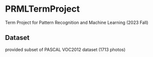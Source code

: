 # PRMLTermProject

Term Project for Pattern Recognition and Machine Learning (2023 Fall)

## Dataset
provided subset of PASCAL VOC2012 dataset (1713 photos)
